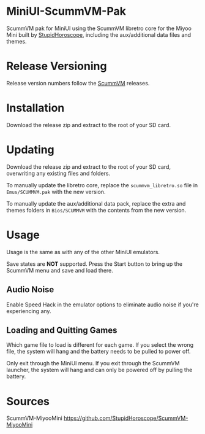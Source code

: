 # MiniUI-ScummVM-Pak

ScummVM pak for MiniUI using the ScummVM libretro core for the Miyoo Mini built by [StupidHoroscope](https://github.com/StupidHoroscope), including the aux/additional data files and themes.

# Release Versioning

Release version numbers follow the [ScummVM](https://github.com/scummvm/scummvm) releases.

# Installation

Download the release zip and extract to the root of your SD card.

# Updating

Download the release zip and extract to the root of your SD card, overwriting any existing files and folders.

To manually update the libretro core, replace the `scummvm_libretro.so` file in `Emus/SCUMMVM.pak` with the new version.

To manually update the aux/additional data pack, replace the extra and themes folders in `Bios/SCUMMVM` with the contents from the new version.

# Usage

Usage is the same as with any of the other MiniUI emulators.

Save states are __NOT__ supported.  Press the Start button to bring up the ScummVM menu and save and load there.

## Audio Noise

Enable Speed Hack in the emulator options to eliminate audio noise if you're experiencing any.

## Loading and Quitting Games

Which game file to load is different for each game.  If you select the wrong file, the system will hang and the battery needs to be pulled to power off.

Only exit through the MiniUI menu.  If you exit through the ScummVM launcher, the system will hang and can only be powered off by pulling the battery.

# Sources

ScummVM-MiyooMini https://github.com/StupidHoroscope/ScummVM-MiyooMini
